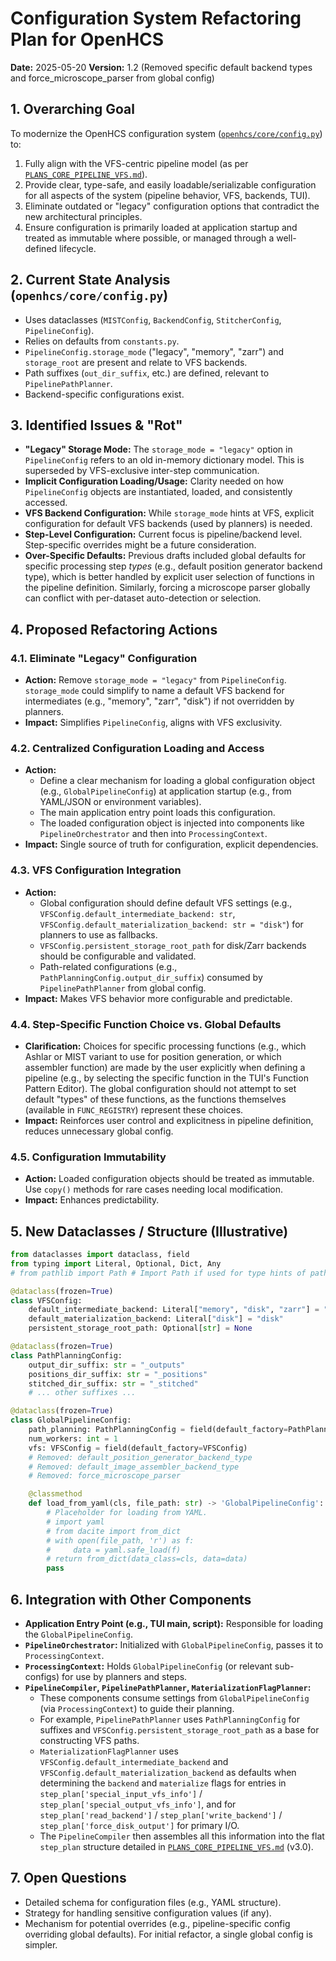 # Configuration System Refactoring Plan for OpenHCS

**Date:** 2025-05-20
**Version:** 1.2 (Removed specific default backend types and force_microscope_parser from global config)

## 1. Overarching Goal

To modernize the OpenHCS configuration system ([`openhcs/core/config.py`](openhcs/core/config.py:1)) to:
1.  Fully align with the VFS-centric pipeline model (as per [`PLANS_CORE_PIPELINE_VFS.md`](plans/PLANS_CORE_PIPELINE_VFS.md:1)).
2.  Provide clear, type-safe, and easily loadable/serializable configuration for all aspects of the system (pipeline behavior, VFS, backends, TUI).
3.  Eliminate outdated or "legacy" configuration options that contradict the new architectural principles.
4.  Ensure configuration is primarily loaded at application startup and treated as immutable where possible, or managed through a well-defined lifecycle.

## 2. Current State Analysis (`openhcs/core/config.py`)

*   Uses dataclasses (`MISTConfig`, `BackendConfig`, `StitcherConfig`, `PipelineConfig`).
*   Relies on defaults from `constants.py`.
*   `PipelineConfig.storage_mode` ("legacy", "memory", "zarr") and `storage_root` are present and relate to VFS backends.
*   Path suffixes (`out_dir_suffix`, etc.) are defined, relevant to `PipelinePathPlanner`.
*   Backend-specific configurations exist.

## 3. Identified Issues & "Rot"

*   **"Legacy" Storage Mode:** The `storage_mode = "legacy"` option in `PipelineConfig` refers to an old in-memory dictionary model. This is superseded by VFS-exclusive inter-step communication.
*   **Implicit Configuration Loading/Usage:** Clarity needed on how `PipelineConfig` objects are instantiated, loaded, and consistently accessed.
*   **VFS Backend Configuration:** While `storage_mode` hints at VFS, explicit configuration for default VFS backends (used by planners) is needed.
*   **Step-Level Configuration:** Current focus is pipeline/backend level. Step-specific overrides might be a future consideration.
*   **Over-Specific Defaults:** Previous drafts included global defaults for specific processing step *types* (e.g., default position generator backend type), which is better handled by explicit user selection of functions in the pipeline definition. Similarly, forcing a microscope parser globally can conflict with per-dataset auto-detection or selection.

## 4. Proposed Refactoring Actions

### 4.1. Eliminate "Legacy" Configuration
*   **Action:** Remove `storage_mode = "legacy"` from `PipelineConfig`. `storage_mode` could simplify to name a default VFS backend for intermediates (e.g., "memory", "zarr", "disk") if not overridden by planners.
*   **Impact:** Simplifies `PipelineConfig`, aligns with VFS exclusivity.

### 4.2. Centralized Configuration Loading and Access
*   **Action:**
    *   Define a clear mechanism for loading a global configuration object (e.g., `GlobalPipelineConfig`) at application startup (e.g., from YAML/JSON or environment variables).
    *   The main application entry point loads this configuration.
    *   The loaded configuration object is injected into components like `PipelineOrchestrator` and then into `ProcessingContext`.
*   **Impact:** Single source of truth for configuration, explicit dependencies.

### 4.3. VFS Configuration Integration
*   **Action:**
    *   Global configuration should define default VFS settings (e.g., `VFSConfig.default_intermediate_backend: str`, `VFSConfig.default_materialization_backend: str = "disk"`) for planners to use as fallbacks.
    *   `VFSConfig.persistent_storage_root_path` for disk/Zarr backends should be configurable and validated.
    *   Path-related configurations (e.g., `PathPlanningConfig.output_dir_suffix`) consumed by `PipelinePathPlanner` from global config.
*   **Impact:** Makes VFS behavior more configurable and predictable.

### 4.4. Step-Specific Function Choice vs. Global Defaults
*   **Clarification:** Choices for specific processing functions (e.g., which Ashlar or MIST variant to use for position generation, or which assembler function) are made by the user explicitly when defining a pipeline (e.g., by selecting the specific function in the TUI's Function Pattern Editor). The global configuration should not attempt to set default "types" of these functions, as the functions themselves (available in `FUNC_REGISTRY`) represent these choices.
*   **Impact:** Reinforces user control and explicitness in pipeline definition, reduces unnecessary global config.

### 4.5. Configuration Immutability
*   **Action:** Loaded configuration objects should be treated as immutable. Use `copy()` methods for rare cases needing local modification.
*   **Impact:** Enhances predictability.

## 5. New Dataclasses / Structure (Illustrative)

```python
from dataclasses import dataclass, field
from typing import Literal, Optional, Dict, Any
# from pathlib import Path # Import Path if used for type hints of path values

@dataclass(frozen=True)
class VFSConfig:
    default_intermediate_backend: Literal["memory", "disk", "zarr"] = "memory"
    default_materialization_backend: Literal["disk"] = "disk" 
    persistent_storage_root_path: Optional[str] = None 

@dataclass(frozen=True)
class PathPlanningConfig:
    output_dir_suffix: str = "_outputs" 
    positions_dir_suffix: str = "_positions"
    stitched_dir_suffix: str = "_stitched"
    # ... other suffixes ...

@dataclass(frozen=True)
class GlobalPipelineConfig:
    path_planning: PathPlanningConfig = field(default_factory=PathPlanningConfig)
    num_workers: int = 1 
    vfs: VFSConfig = field(default_factory=VFSConfig)
    # Removed: default_position_generator_backend_type
    # Removed: default_image_assembler_backend_type
    # Removed: force_microscope_parser 

    @classmethod
    def load_from_yaml(cls, file_path: str) -> 'GlobalPipelineConfig':
        # Placeholder for loading from YAML.
        # import yaml
        # from dacite import from_dict
        # with open(file_path, 'r') as f:
        #     data = yaml.safe_load(f)
        # return from_dict(data_class=cls, data=data)
        pass
```

## 6. Integration with Other Components

*   **Application Entry Point (e.g., TUI main, script):** Responsible for loading the `GlobalPipelineConfig`.
*   **`PipelineOrchestrator`:** Initialized with `GlobalPipelineConfig`, passes it to `ProcessingContext`.
*   **`ProcessingContext`:** Holds `GlobalPipelineConfig` (or relevant sub-configs) for use by planners and steps.
*   **`PipelineCompiler`, `PipelinePathPlanner`, `MaterializationFlagPlanner`:**
    *   These components consume settings from `GlobalPipelineConfig` (via `ProcessingContext`) to guide their planning.
    *   For example, `PipelinePathPlanner` uses `PathPlanningConfig` for suffixes and `VFSConfig.persistent_storage_root_path` as a base for constructing VFS paths.
    *   `MaterializationFlagPlanner` uses `VFSConfig.default_intermediate_backend` and `VFSConfig.default_materialization_backend` as defaults when determining the `backend` and `materialize` flags for entries in `step_plan['special_input_vfs_info']` / `step_plan['special_output_vfs_info']`, and for `step_plan['read_backend']` / `step_plan['write_backend']` / `step_plan['force_disk_output']` for primary I/O.
    *   The `PipelineCompiler` then assembles all this information into the flat `step_plan` structure detailed in [`PLANS_CORE_PIPELINE_VFS.md`](plans/PLANS_CORE_PIPELINE_VFS.md:1) (v3.0).

## 7. Open Questions
*   Detailed schema for configuration files (e.g., YAML structure).
*   Strategy for handling sensitive configuration values (if any).
*   Mechanism for potential overrides (e.g., pipeline-specific config overriding global defaults). For initial refactor, a single global config is simpler.